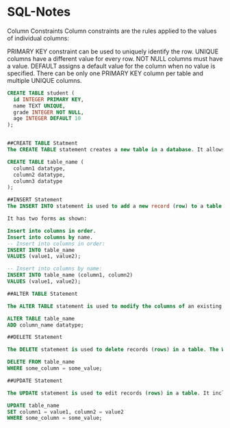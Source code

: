 # SQL-Notes

Column Constraints
Column constraints are the rules applied to the values of individual columns:

PRIMARY KEY constraint can be used to uniquely identify the row.
UNIQUE columns have a different value for every row.
NOT NULL columns must have a value.
DEFAULT assigns a default value for the column when no value is specified.
There can be only one PRIMARY KEY column per table and multiple UNIQUE columns.

```SQL
CREATE TABLE student (
  id INTEGER PRIMARY KEY,
  name TEXT UNIQUE,
  grade INTEGER NOT NULL,
  age INTEGER DEFAULT 10
);


##CREATE TABLE Statment
The CREATE TABLE statement creates a new table in a database. It allows one to specify the name of the table and the name of each column in the table.

CREATE TABLE table_name (
  column1 datatype,
  column2 datatype,
  column3 datatype
);

##INSERT Statement
The INSERT INTO statement is used to add a new record (row) to a table.

It has two forms as shown:

Insert into columns in order.
Insert into columns by name.
-- Insert into columns in order:
INSERT INTO table_name
VALUES (value1, value2);

-- Insert into columns by name:
INSERT INTO table_name (column1, column2)
VALUES (value1, value2);

##ALTER TABLE Statement

The ALTER TABLE statement is used to modify the columns of an existing table. When combined with the ADD COLUMN clause, it is used to add a new column.

ALTER TABLE table_name
ADD column_name datatype;

##DELETE Statement

The DELETE statement is used to delete records (rows) in a table. The WHERE clause specifies which record or records that should be deleted. If the WHERE clause is omitted, all records will be deleted.

DELETE FROM table_name
WHERE some_column = some_value;

##UPDATE Statement

The UPDATE statement is used to edit records (rows) in a table. It includes a SET clause that indicates the column to edit and a WHERE clause for specifying the record(s).

UPDATE table_name
SET column1 = value1, column2 = value2
WHERE some_column = some_value;
```
